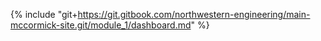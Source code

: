 {% include "git+https://git.gitbook.com/northwestern-engineering/main-mccormick-site.git/module_1/dashboard.md" %}

